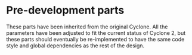 Pre-development parts  
===================

These parts have been inherited from the original Cyclone. All the parameters have been adjusted to fit the current status of Cyclone 2, but these parts should eventually be re-implemented to have the same code style and global dependencies as the rest of the design.

